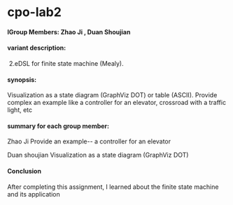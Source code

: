 #      cpo-lab2

#### lGroup Members: Zhao Ji , Duan Shoujian

#### variant description: 

​     2.eDSL for finite state machine (Mealy).

#### synopsis: 

   Visualization as a state diagram (GraphViz DOT) or table (ASCII). Provide complex an example like a controller for an elevator, crossroad with a traffic light, etc

#### summary for each group member:

 Zhao Ji Provide  an example-- a controller for an elevator

Duan shoujian  Visualization as a state diagram (GraphViz DOT) 

#### Conclusion

After completing this assignment, I learned about the finite state machine and its application